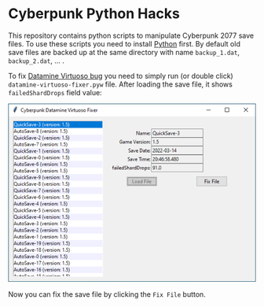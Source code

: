 # Cyberpunk Python Hacks

This repository contains python scripts to manipulate Cyberpunk 2077
save files.
To use these scripts you need to install [Python](https://python.org)
first.
By default old save files are backed up at the same directory with name
`backup_1.dat`, `backup_2.dat`, ... .

To fix [Datamine Virtuoso bug](
https://forums.cdprojektred.com/index.php?threads/not-getting-quickhacks-from-access-points.11061788/
) you need to simply run (or double click) `datamine-virtuoso-fixer.pyw`
file.
After loading the save file, it shows `failedShardDrops` field value:

![Datamine Virtuoso Fixer](screenshots/datamine-virtuoso-fixer.png)

Now you can fix the save file by clicking the `Fix File` button.
